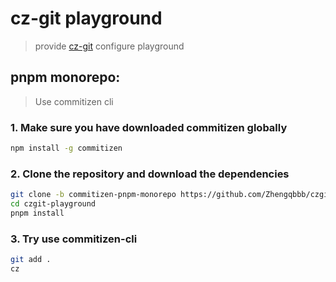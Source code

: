 # cz-git playground
> provide [cz-git](https://github.com/Zhengqbbb/cz-git) configure playground

## pnpm monorepo:
> Use commitizen cli

### 1. Make sure you have downloaded commitizen globally
```bash
npm install -g commitizen
``` 

### 2. Clone the repository and download the dependencies
```bash
git clone -b commitizen-pnpm-monorepo https://github.com/Zhengqbbb/czgit-playground.git
cd czgit-playground
pnpm install
```

### 3. Try use commitizen-cli
```bash
git add .
cz
```
